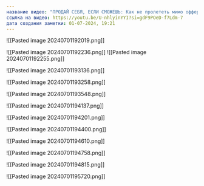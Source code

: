 ```yaml
---
название видео: "ПРОДАЙ СЕБЯ, ЕСЛИ СМОЖЕШЬ: Как не пролететь мимо оффера"
ссылка на видео: https://youtu.be/U-nhlyinYYI?si=gdF9POeD-f7Ldm-7
дата создания заметки: 01-07-2024, 19:21
---
```

![[Pasted image 20240701192019.png]]

![[Pasted image 20240701192236.png]]
![[Pasted image 20240701192255.png]]

![[Pasted image 20240701193136.png]]

![[Pasted image 20240701193258.png]]

![[Pasted image 20240701193548.png]]

![[Pasted image 20240701194137.png]]

![[Pasted image 20240701194201.png]]

![[Pasted image 20240701194400.png]]

![[Pasted image 20240701194610.png]]

![[Pasted image 20240701194758.png]]

![[Pasted image 20240701194815.png]]

 ![[Pasted image 20240701195720.png]]


